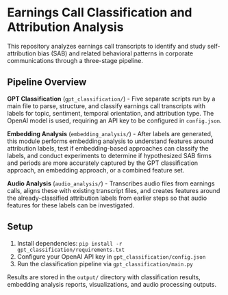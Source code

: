 # Earnings Call Classification and Attribution Analysis

This repository analyzes earnings call transcripts to identify and study self-attribution bias (SAB) and related behavioral patterns in corporate communications through a three-stage pipeline.

## Pipeline Overview

**GPT Classification** (`gpt_classification/`) - Five separate scripts run by a main file to parse, structure, and classify earnings call transcripts with labels for topic, sentiment, temporal orientation, and attribution type. The OpenAI model is used, requiring an API key to be configured in `config.json`.

**Embedding Analysis** (`embedding_analysis/`) - After labels are generated, this module performs embedding analysis to understand features around attribution labels, test if embedding-based approaches can classify the labels, and conduct experiments to determine if hypothesized SAB firms and periods are more accurately captured by the GPT classification approach, an embedding approach, or a combined feature set.

**Audio Analysis** (`audio_analysis/`) - Transcribes audio files from earnings calls, aligns these with existing transcript files, and creates features around the already-classified attribution labels from earlier steps so that audio features for these labels can be investigated.

## Setup

1. Install dependencies: `pip install -r gpt_classification/requirements.txt`
2. Configure your OpenAI API key in `gpt_classification/config.json`
3. Run the classification pipeline via `gpt_classification/main.py`

Results are stored in the `output/` directory with classification results, embedding analysis reports, visualizations, and audio processing outputs.